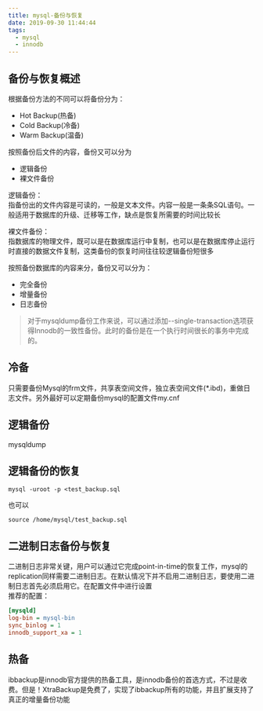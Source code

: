 ```yaml
---
title: mysql-备份与恢复
date: 2019-09-30 11:44:44
tags:
  - mysql
  - innodb
---
```


## 备份与恢复概述

根据备份方法的不同可以将备份分为：
- Hot Backup(热备)
- Cold Backup(冷备)
- Warm Backup(温备)

按照备份后文件的内容，备份又可以分为
- 逻辑备份
- 裸文件备份

逻辑备份：  
指备份出的文件内容是可读的，一般是文本文件。内容一般是一条条SQL语句。一般适用于数据库的升级、迁移等工作，缺点是恢复所需要的时间比较长

裸文件备份：  
指数据库的物理文件，既可以是在数据库运行中复制，也可以是在数据库停止运行时直接的数据文件复制，这类备份的恢复时间往往较逻辑备份短很多

按照备份数据库的内容来分，备份又可以分为：
- 完全备份
- 增量备份
- 日志备份

> 对于mysqldump备份工作来说，可以通过添加--single-transaction选项获得Innodb的一致性备份。此时的备份是在一个执行时间很长的事务中完成的。

## 冷备

只需要备份Mysql的frm文件，共享表空间文件，独立表空间文件(*.ibd)，重做日志文件。另外最好可以定期备份mysql的配置文件my.cnf

## 逻辑备份

mysqldump

## 逻辑备份的恢复
```
mysql -uroot -p <test_backup.sql
```

也可以
```
source /home/mysql/test_backup.sql
```

## 二进制日志备份与恢复

二进制日志非常关键，用户可以通过它完成point-in-time的恢复工作，mysql的replication同样需要二进制日志。在默认情况下并不启用二进制日志，要使用二进制日志首先必须启用它。在配置文件中进行设置  
推荐的配置：
```ini
[mysqld]
log-bin = mysql-bin
sync_binlog = 1
innodb_support_xa = 1
```

## 热备

ibbackup是innodb官方提供的热备工具，是innodb备份的首选方式，不过是收费。但是！XtraBackup是免费了，实现了ibbackup所有的功能，并且扩展支持了真正的增量备份功能





